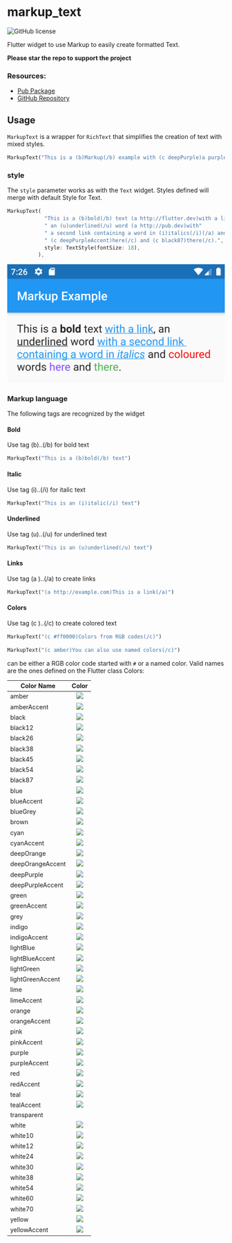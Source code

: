 # markup_text

![GitHub license](https://img.shields.io/badge/license-MIT-blue.svg?style=flat)

Flutter widget to use Markup to easily create formatted Text.

**Please star the repo to support the project**

### Resources:
- [Pub Package](https://pub.dev/packages/markup_text)
- [GitHub Repository](https://github.com/poqueque/markup_text)

## Usage

`MarkupText` is a wrapper for `RichText` that simplifies the creation of text with mixed styles.

```dart
MarkupText("This is a (b)Markup(/b) example with (c deepPurple)a purple text(/c)")
```


### style

The `style` parameter works as with the `Text` widget. Styles defined will merge with default Style for Text.

```dart
MarkupText(
            "This is a (b)bold(/b) text (a http://flutter.dev)with a link(/a),"
            " an (u)underlined(/u) word (a http://pub.dev)with"
            " a second link containing a word in (i)italics(/i)(/a) and (c #ff0000)coloured(/c) words"
            " (c deepPurpleAccent)here(/c) and (c black87)there(/c).",
            style: TextStyle(fontSize: 18),
          ),
```


![](.README_images/ba32bfa9.png)


### Markup language

The following tags are recognized by the widget

#### Bold

Use tag (b)..(/b) for bold text

```dart
MarkupText("This is a (b)bold(/b) text")
```

#### Italic

Use tag (i)..(/i) for italic text

```dart
MarkupText("This is an (i)italic(/i) text")
```

#### Underlined

Use tag (u)..(/u) for underlined text

```dart
MarkupText("This is an (u)underlined(/u) text")
```

#### Links

Use tag (a <url>)..(/a) to create links

```dart
MarkupText("(a http://example.com)This is a link(/a)")
```
#### Colors

Use tag (c <color>)..(/c) to create colored text

```dart
MarkupText("(c #ff0000)Colors from RGB codes(/c)")
```
```dart
MarkupText("(c amber)You can also use named colors(/c)")
```

<color> can be either a RGB color code started with `#` or a named color. Valid names are the ones defined on the Flutter class Colors:

| Color Name | Color |
| ------------- | :-----------: |
| amber | ![](https://via.placeholder.com/15/FFC107/000000?text=+) |
| amberAccent | ![](https://via.placeholder.com/15/FFD740/000000?text=+) |
| black | ![](https://via.placeholder.com/15/000000/000000?text=+) |
| black12 | ![](https://via.placeholder.com/15/e0e0e0/000000?text=+) |
| black26 | ![](https://via.placeholder.com/15/bdbdbd/000000?text=+) |
| black38 | ![](https://via.placeholder.com/15/9c9c9c/000000?text=+) |
| black45 | ![](https://via.placeholder.com/15/8c8c8c/000000?text=+) |
| black54 | ![](https://via.placeholder.com/15/757575/000000?text=+) |
| black87 | ![](https://via.placeholder.com/15/222222/000000?text=+) |
| blue | ![](https://via.placeholder.com/15/2196f3/000000?text=+) |
| blueAccent | ![](https://via.placeholder.com/15/448aff/000000?text=+) |
| blueGrey | ![](https://via.placeholder.com/15/607d8b/000000?text=+) |
| brown | ![](https://via.placeholder.com/15/795548/000000?text=+) |
| cyan | ![](https://via.placeholder.com/15/00bcd4/000000?text=+) |
| cyanAccent | ![](https://via.placeholder.com/15/18ffff/000000?text=+) |
| deepOrange | ![](https://via.placeholder.com/15/ff5722/000000?text=+) |
| deepOrangeAccent | ![](https://via.placeholder.com/15/ff6e40/000000?text=+) |
| deepPurple | ![](https://via.placeholder.com/15/673ab7/000000?text=+) |
| deepPurpleAccent | ![](https://via.placeholder.com/15/7c4dff/000000?text=+) |
| green | ![](https://via.placeholder.com/15/4caf50/000000?text=+) |
| greenAccent | ![](https://via.placeholder.com/15/69f0ae/000000?text=+) |
| grey | ![](https://via.placeholder.com/15/9e9e9e/000000?text=+) |
| indigo | ![](https://via.placeholder.com/15/3f51b5/000000?text=+) |
| indigoAccent | ![](https://via.placeholder.com/15/536dfe/000000?text=+) |
| lightBlue | ![](https://via.placeholder.com/15/03a9f4/000000?text=+) |
| lightBlueAccent | ![](https://via.placeholder.com/15/40c4ff/000000?text=+) |
| lightGreen | ![](https://via.placeholder.com/15/8bc34a/000000?text=+) |
| lightGreenAccent | ![](https://via.placeholder.com/15/b2ff59/000000?text=+) |
| lime | ![](https://via.placeholder.com/15/cddc39/000000?text=+) |
| limeAccent | ![](https://via.placeholder.com/15/eeff41/000000?text=+) |
| orange | ![](https://via.placeholder.com/15/ff9800/000000?text=+) |
| orangeAccent | ![](https://via.placeholder.com/15/ffab40/000000?text=+) |
| pink | ![](https://via.placeholder.com/15/e91e63/000000?text=+) |
| pinkAccent | ![](https://via.placeholder.com/15/ff4081/000000?text=+) |
| purple | ![](https://via.placeholder.com/15/9c27b0/000000?text=+) |
| purpleAccent | ![](https://via.placeholder.com/15/e040fb/000000?text=+) |
| red | ![](https://via.placeholder.com/15/f44336/000000?text=+) |
| redAccent | ![](https://via.placeholder.com/15/ff5252/000000?text=+) |
| teal | ![](https://via.placeholder.com/15/009688/000000?text=+) |
| tealAccent | ![](https://via.placeholder.com/15/64ffda/000000?text=+) |
| transparent |  |
| white | ![](https://via.placeholder.com/15/ffffff/000000?text=+) |
| white10 | ![](https://via.placeholder.com/15/1a1a1a/000000?text=+) |
| white12 | ![](https://via.placeholder.com/15/1f1f1f/000000?text=+) |
| white24 | ![](https://via.placeholder.com/15/3d3d3d/000000?text=+) |
| white30 | ![](https://via.placeholder.com/15/4d4d4d/000000?text=+) |
| white38 | ![](https://via.placeholder.com/15/626262/000000?text=+) |
| white54 | ![](https://via.placeholder.com/15/8a8a8a/000000?text=+) |
| white60 | ![](https://via.placeholder.com/15/999999/000000?text=+) |
| white70 | ![](https://via.placeholder.com/15/b3b3b3/000000?text=+) |
| yellow | ![](https://via.placeholder.com/15/ffeb3b/000000?text=+) |
| yellowAccent | ![](https://via.placeholder.com/15/ffff00/000000?text=+) | 